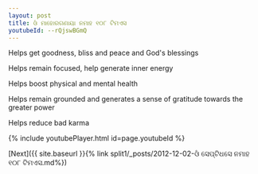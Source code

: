 ```yaml
---
layout: post
title: ଓଁ ମାହୋରଗଣାୟା ନମାହ ୧୦୮ ଟିମଏସ
youtubeId: --rQjswBGmQ
---
```

 
 
Helps get goodness, bliss and peace and God's blessings
 
Helps remain focused, help generate inner energy 
 
Helps boost physical and mental health 
 
Helps remain grounded and generates a sense of gratitude towards the greater power 
 
Helps reduce bad karma
 
 
 
 


{% include youtubePlayer.html id=page.youtubeId %}
 
[Next]({{ site.baseurl }}{% link  split1/_posts/2012-12-02-ଓଁ ସେପ୍ଟିଧସେ ନମାହ ୧୦୮ ଟିମଏସ.md%})
 
